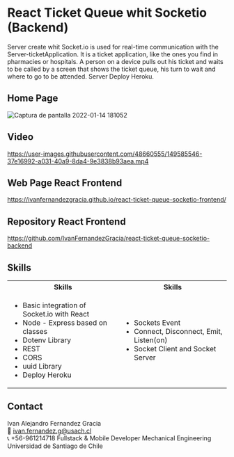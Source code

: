 # React Ticket Queue whit Socketio (Backend)
Server create whit Socket.io is used for real-time communication with the Server-ticketApplication.
It is a ticket application, like the ones you find in pharmacies or hospitals. A person on a device pulls out his ticket and waits to be called by a screen that shows the ticket queue, his turn to wait and where to go to be attended. Server Deploy Heroku.

## Home Page
![Captura de pantalla 2022-01-14 181052](https://user-images.githubusercontent.com/48660555/149585794-7dfcfc14-69f0-4888-b23e-b03c9e49783e.png)

## Video
https://user-images.githubusercontent.com/48660555/149585546-37e16992-a031-40a9-8da4-9e3838b93aea.mp4

## Web Page React Frontend
https://ivanfernandezgracia.github.io/react-ticket-queue-socketio-frontend/

## Repository React Frontend
https://github.com/IvanFernandezGracia/react-ticket-queue-socketio-backend

<!-- Tech -->
## Skills
<table>
  <tbody>
    <tr>
      <th align="center">Skills</th>
      <th align="center">Skills</th>      
    </tr>
        <td>
        <ul>
          <li>Basic integration of Socket.io with React</li>                     
          <li>Node - Express based on classes</li>                     
          <li>Dotenv Library</li>  
          <li>REST</li>
          <li>CORS</li>                     
          <li>uuid Library</li>  
          <li>Deploy Heroku</li>  
        </ul>
      </td>    
        <td>
        <ul>
          <li>Sockets Event</li>                     
          <li>Connect, Disconnect, Emit, Listen(on)</li>                     
          <li>Socket Client and Socket Server</li>                   
        </ul>
      </td>
  </tbody>
</table>

<!-- CONTACT -->
## Contact
Ivan Alejandro Fernandez Gracia  
:email: ivan.fernandez.g@usach.cl  
:telephone_receiver: +56-961214718
Fullstack & Mobile Developer
Mechanical Engineering  
Universidad de Santiago de Chile
